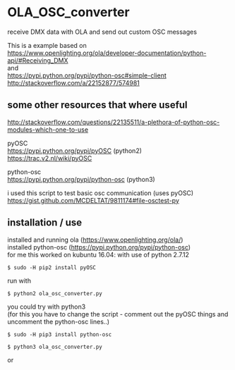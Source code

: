 # OLA_OSC_converter
receive DMX data with OLA and send out custom OSC messages

This is a example based on  
https://www.openlighting.org/ola/developer-documentation/python-api/#Receiving_DMX  
and  
https://pypi.python.org/pypi/python-osc#simple-client  
http://stackoverflow.com/a/22152877/574981

some other resources that where useful
--
http://stackoverflow.com/questions/22135511/a-plethora-of-python-osc-modules-which-one-to-use

pyOSC  
https://pypi.python.org/pypi/pyOSC (python2)   
https://trac.v2.nl/wiki/pyOSC

python-osc  
https://pypi.python.org/pypi/python-osc (python3)

i used this script to test basic osc communication (uses pyOSC)  
https://gist.github.com/MCDELTAT/9811174#file-osctest-py


installation / use
--

installed and running ola (https://www.openlighting.org/ola/)  
installed python-osc (https://pypi.python.org/pypi/python-osc)  
for me this worked on kubuntu 16.04:
with use of python 2.7.12
```
$ sudo -H pip2 install pyOSC
```
run with
```
$ python2 ola_osc_converter.py
```

you could try with python3  
(for this you have to change the script - comment out the pyOSC things and uncomment the python-osc lines..)
```
$ sudo -H pip3 install python-osc
```
```
$ python3 ola_osc_converter.py
```
or
